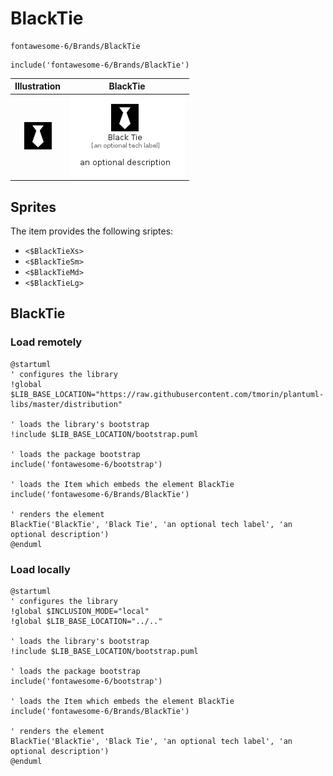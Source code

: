 # BlackTie


```text
fontawesome-6/Brands/BlackTie
```

```text
include('fontawesome-6/Brands/BlackTie')
```



| Illustration | BlackTie |
| :---: | :---: |
| ![illustration for Illustration](../../fontawesome-6/Brands/BlackTie.png) | ![illustration for BlackTie](../../fontawesome-6/Brands/BlackTie.Local.png) |



## Sprites
The item provides the following sriptes:

- `<$BlackTieXs>`
- `<$BlackTieSm>`
- `<$BlackTieMd>`
- `<$BlackTieLg>`





## BlackTie

### Load remotely
```plantuml
@startuml
' configures the library
!global $LIB_BASE_LOCATION="https://raw.githubusercontent.com/tmorin/plantuml-libs/master/distribution"

' loads the library's bootstrap
!include $LIB_BASE_LOCATION/bootstrap.puml

' loads the package bootstrap
include('fontawesome-6/bootstrap')

' loads the Item which embeds the element BlackTie
include('fontawesome-6/Brands/BlackTie')

' renders the element
BlackTie('BlackTie', 'Black Tie', 'an optional tech label', 'an optional description')
@enduml
```

### Load locally
```plantuml
@startuml
' configures the library
!global $INCLUSION_MODE="local"
!global $LIB_BASE_LOCATION="../.."

' loads the library's bootstrap
!include $LIB_BASE_LOCATION/bootstrap.puml

' loads the package bootstrap
include('fontawesome-6/bootstrap')

' loads the Item which embeds the element BlackTie
include('fontawesome-6/Brands/BlackTie')

' renders the element
BlackTie('BlackTie', 'Black Tie', 'an optional tech label', 'an optional description')
@enduml
```

